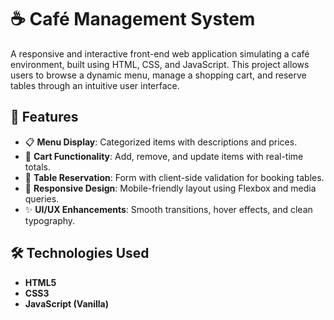 ﻿# ☕ Café Management System

A responsive and interactive front-end web application simulating a café environment, built using HTML, CSS, and JavaScript. This project allows users to browse a dynamic menu, manage a shopping cart, and reserve tables through an intuitive user interface.

## 🌟 Features

- 📋 **Menu Display**: Categorized items with descriptions and prices.
- 🛒 **Cart Functionality**: Add, remove, and update items with real-time totals.
- 📅 **Table Reservation**: Form with client-side validation for booking tables.
- 📱 **Responsive Design**: Mobile-friendly layout using Flexbox and media queries.
- ✨ **UI/UX Enhancements**: Smooth transitions, hover effects, and clean typography.

## 🛠️ Technologies Used

- **HTML5**
- **CSS3**
- **JavaScript (Vanilla)**




